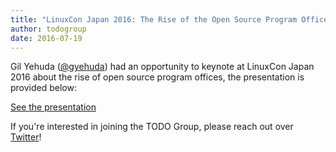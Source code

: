 ```yaml
---
title: "LinuxCon Japan 2016: The Rise of the Open Source Program Office"
author: todogroup
date: 2016-07-19
---
```


Gil Yehuda ([@gyehuda](https://twitter.com/gyehuda)) had an opportunity to keynote at LinuxCon Japan 2016 about
the rise of open source program offices, the presentation is provided below:

[See the presentation](www.slideshare.net/gyehuda/rise-of-the-open-source-program-office-for-linuxcon-2016)

If you're interested in joining the TODO Group, please reach out over [Twitter](https://twitter.com/todogroup)!
